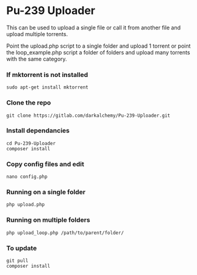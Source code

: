 # Pu-239 Uploader
This can be used to upload a single file or call it from another file and upload multiple torrents.

Point the upload.php script to a single folder and upload 1 torrent or point the loop_example.php script a folder of folders and upload many torrents with the same category.

### If mktorrent is not installed
```
sudo apt-get install mktorrent
```

### Clone the repo
```
git clone https://gitlab.com/darkalchemy/Pu-239-Uploader.git
```

### Install dependancies
```
cd Pu-239-Uploader
composer install
```

### Copy config files and edit
```
nano config.php
```

### Running on a single folder
```
php upload.php
```

### Running on multiple folders
```
php upload_loop.php /path/to/parent/folder/
```

### To update
```
git pull
composer install
```

